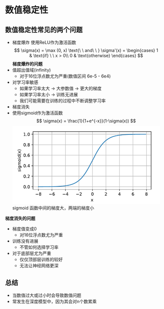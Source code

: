 # 数值稳定性

## 数值稳定性常见的两个问题

- 梯度爆炸
    使用ReLU作为激活函数
    $$
    \sigma(x) = \max (0, x) \text{\ \ and\ \ } \sigma'(x) = \begin{cases}
       1 & \text{if} \ \ x > 0\\ 
       0 & \text{otherwise}
    \end{cases}
    $$
**梯度爆炸的问题**
- 值超出值域(infinity)
    - 对于16位浮点数尤为严重(数值区间 6e-5 - 6e4)
- 对学习率敏感
    - 如果学习率太大 -> 大参数值 -> 更大的梯度
    - 如果学习率太小 -> 训练无进展
    - 我们可能需要在训练的过程中不断调整学习率
- 梯度消失
- 使用sigmoid作为激活函数
    $$
        \sigma(x) = \frac{1}{1+e^{-x}}(1-\sigma(x))
    $$
    ![图 1](assest/%E6%95%B0%E5%80%BC%E7%A8%B3%E5%AE%9A%E6%80%A7/IMG_20220903-104644780.png)  
    sigmoid 函数中间的梯度大，两端的梯度小
  
**梯度消失的问题**
- 梯度值变成0
  - 对16位浮点数尤为严重
- 训练没有进展
  - 不管如何选择学习率
- 对于底部层尤为严重
  - 仅仅顶部层训练的较好
  - 无法让神经网络更深

## 总结
- 当数值过大或过小时会导致数值问题
- 常发生在深度模型中，因为其会对n个数累乘